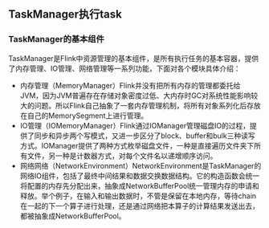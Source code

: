 ## TaskManager执行task

### TaskManager的基本组件
TaskManager是Flink中资源管理的基本组件，是所有执行任务的基本容器，提供了内存管理、IO管理、网络管理等一系列功能，下面对各个模块具体介绍：
  - 内存管理（MemoryManager）Flink并没有把所有内存的管理都委托给JVM，因为JVM普遍存在存储对象密度过低、大内存时GC对系统性能影响较大的问题。所以Flink自己抽象了一套内存管理机制，将所有对象系列化后存放在自己的MemorySegment上进行管理。
  - IO管理（IOMemoryManager）Flink通过IOManager管理磁盘IO的过程，提供了同步和异步两个写模式，又进一步区分了block、buffer和bulk三种读写方式。IOManager提供了两种方式枚举磁盘文件，一种是直接遍历文件夹下所有文件，另一种是计数器方式，对每个文件名以递增顺序访问。
  - 网络网络（NetworkEnvironment）NetworkEnvironment是TaskManager的网络IO组件，包括了最终中间结果和数据交换数据结构。它的构造函数会统一将配置的内存先分配出来，抽象成NetworkBufferPool统一管理内存的申请和释放。举个例子，在输入和输出数据时，不管是保留在本地内存，等待chain在一起的下一个算子进行处理，还是通过网络把本算子的计算结果发送出去，都被抽象成NetworkBufferPool。
  
